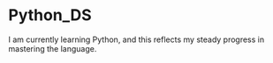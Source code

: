 # Python_DS
I am currently learning Python, and this reflects my steady progress in mastering the language.
